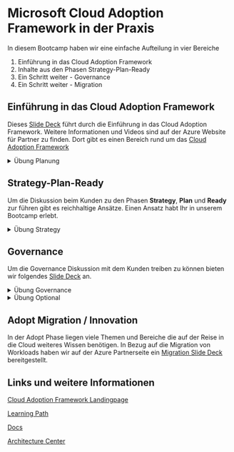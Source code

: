 # Microsoft Cloud Adoption Framework in der Praxis

In diesem Bootcamp haben wir eine einfache Aufteilung in vier Bereiche

1. Einführung in das Cloud Adoption Framework
2. Inhalte aus den Phasen Strategy-Plan-Ready
3. Ein Schritt weiter - Governance
4. Ein Schritt weiter - Migration

## Einführung in das Cloud Adoption Framework

Dieses [Slide Deck](1_intro/Cloud&#32;Adoption&#32;Framework&#32;-&#32;Walking&#32;Deck&#32;(L100).pptx) führt durch die Einführung in das Cloud Adoption Framework. Weitere Informationen und Videos sind auf der Azure Website für Partner zu finden. Dort gibt es einen Bereich rund um das [Cloud Adoption Framework](https://www.microsoft.com/azure/partners/cloud-adoption-framework)

<details><summary>Übung Planung</summary><p>
Nutzt den [DevOps Demo Generator](https://azuredevopsdemogenerator.azurewebsites.net/) um Euch in eurem Azure DevOps ein erstes Projekt bereitzustellen.
</p></details>

## Strategy-Plan-Ready

Um die Diskussion beim Kunden zu den Phasen **Strategy**, **Plan** und **Ready** zur führen gibt es reichhaltige Ansätze. Einen Ansatz habt Ihr in unserem Bootcamp erlebt.

<details><summary> Übung Strategy </summary><p>

#### Gedankenspiel

Wir teilen uns in zwei Gruppen auf. Jede Gruppe versucht auf Basis [dies Briefings](/0_common/briefing-gruppe1.md), einige der initialen Fragen zu beantworten, um sich potentiellen Vorgaben für die Cloud Adaption zu nähern.

Folgende Fragen sollen helfen die ersten gewünschten Ergebnisse zu erhalten:

- Was erwarten Sie von Ihrem Umzug in die Cloud?
- Was bewegen Sie heute schon in die Cloud?
- Wie hat Ihr Übergang in die Cloud Ihr Unternehmen verändert?
- Was sind Ihre kurz-, mittel- und langfristigen Ziele?
- Wie denken Sie über Dual Cloud nach?
- Welche Kriterien definieren, wo sich Apps oder Daten befinden?
- Welche Risiken haben Sie identifiziert?
- Was sind die nächsten Anwendungen und Datenbanken, die Sie identifiziert haben, um in die Cloud zu wechseln?
</p></details>

## Governance

Um die Governance Diskussion mit dem Kunden treiben zu können bieten wir folgendes [Slide Deck](/7_governance/Cloud&#32;Adoption&#32;Framework&#32;-&#32;Thru&#32;Partner&#32;Governance&#32;Workshop.pptx) an.

<details><summary> Übung Governance </summary><p>

Ausgehen von der Kundensituation aus der Übung oben, sollten nun die ersten Cloud Governance Überlegungen angestellt werden. Bitte folgende Fragen erarbeiten:

- Wie würden Sie die Managementgruppen basierend auf dem Kundenszenario strukturieren?
- Wie würden Sie Abonnements innerhalb von MGs aufteilen?
- Wie würden Sie Ressourcengruppen definieren?
- Welche Resource Governance Tools würden Sie einsetzen?
</p></details>

<details><summary> Übung Optional </summary><p>

Da Azure Policies eine wichtige Rolle spielen im Rahmen der Governance gern [folgende Lektion](https://docs.microsoft.com/en-us/learn/modules/intro-to-governance/) aus unserem Learning Portal durchspielen.
</p></details>

## Adopt Migration / Innovation

In der Adopt Phase liegen viele Themen und Bereiche die auf der Reise in die Cloud weiteres Wissen benötigen. In Bezug auf die Migration von Workloads haben wir auf der Azure Partnerseite ein [Migration Slide Deck](https://www.microsoft.com/azure/partners/resources/download/migration-conversation) bereitgestellt.

## Links und weitere Informationen

[Cloud Adoption Framework Landingpage](https://azure.microsoft.com/en-us/cloud-adoption-framework/)

[Learning Path](https://docs.microsoft.com/en-us/learn/modules/microsoft-cloud-adoption-framework-for-azure/)

[Docs](https://docs.microsoft.com/en-us/azure/cloud-adoption-framework/)

[Architecture Center](https://docs.microsoft.com/en-us/azure/architecture/)
